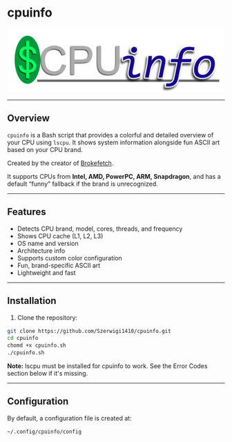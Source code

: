# cpuinfo

![logo](photos/CPUinfo-logo.png)

---

## Overview
`cpuinfo` is a Bash script that provides a colorful and detailed overview of your CPU using `lscpu`. It shows system information alongside fun ASCII art based on your CPU brand.  

Created by the creator of [Brokefetch](https://github.com/Szerwigi1410/brokefetch).

It supports CPUs from **Intel, AMD, PowerPC, ARM, Snapdragon**, and has a default “funny” fallback if the brand is unrecognized.

---

## Features
- Detects CPU brand, model, cores, threads, and frequency
- Shows CPU cache (L1, L2, L3)
- OS name and version
- Architecture info
- Supports custom color configuration
- Fun, brand-specific ASCII art
- Lightweight and fast

---

## Installation

1. Clone the repository:

```bash
git clone https://github.com/Szerwigi1410/cpuinfo.git
cd cpuinfo
chomd +x cpuinfo.sh
./cpuinfo.sh
```
**Note:** lscpu must be installed for cpuinfo to work. See the Error Codes section below if it's missing.

---

## Configuration
By default, a configuration file is created at:
```
~/.config/cpuinfo/config
```